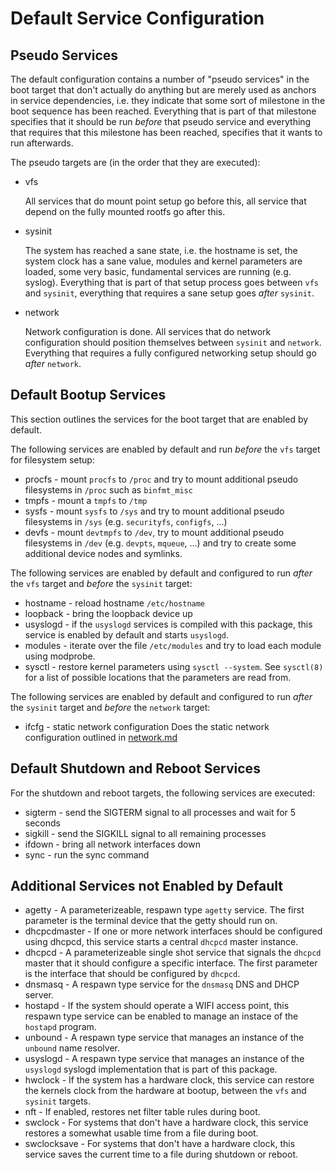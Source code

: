 # Default Service Configuration

## Pseudo Services

The default configuration contains a number of "pseudo services" in the boot
target that don't actually do anything but are merely used as anchors in
service dependencies, i.e. they indicate that some sort of milestone in the
boot sequence has been reached. Everything that is part of that milestone
specifies that it should be run *before* that pseudo service and everything
that requires that this milestone has been reached, specifies that it wants
to run afterwards.

The pseudo targets are (in the order that they are executed):

 * vfs

   All services that do mount point setup go before this, all service that
   depend on the fully mounted rootfs go after this.

 * sysinit

   The system has reached a sane state, i.e. the hostname is set, the system
   clock has a sane value, modules and kernel parameters are loaded, some
   very basic, fundamental services are running (e.g. syslog).
   Everything that is part of that setup process goes between `vfs` and
   `sysinit`, everything that requires a sane setup goes *after* `sysinit`.

 * network

   Network configuration is done. All services that do network configuration
   should position themselves between `sysinit` and `network`. Everything that
   requires a fully configured networking setup should go *after* `network`.

## Default Bootup Services

This section outlines the services for the boot target that are enabled by
default.


The following services are enabled by default and run *before* the `vfs` target
for filesystem setup:

 * procfs - mount `procfs` to `/proc` and try to mount additional pseudo
   filesystems in `/proc` such as `binfmt_misc`
 * tmpfs - mount a `tmpfs` to `/tmp`
 * sysfs - mount `sysfs` to `/sys` and try to mount additional pseudo
   filesystems in `/sys` (e.g. `securityfs`, `configfs`, ...)
 * devfs - mount `devtmpfs` to `/dev`, try to mount additional pseudo
   filesystems in `/dev` (e.g. `devpts`, `mqueue`, ...) and try to create
   some additional device nodes and symlinks.


The following services are enabled by default and configured to run *after*
the `vfs` target and *before* the `sysinit` target:

 * hostname - reload hostname `/etc/hostname`
 * loopback - bring the loopback device up
 * usyslogd - if the `usyslogd` services is compiled with this package, this
   service is enabled by default and starts `usyslogd`.
 * modules - iterate over the file `/etc/modules` and try to load each module
   using modprobe.
 * sysctl - restore kernel parameters using `sysctl --system`. See `sysctl(8)`
   for a list of possible locations that the parameters are read from.


The following services are enabled by default and configured to run *after*
the `sysinit` target and *before* the `network` target:

 * ifcfg - static network configuration
   Does the static network configuration outlined in [network.md](network.md)


## Default Shutdown and Reboot Services

For the shutdown and reboot targets, the following services are executed:

 * sigterm - send the SIGTERM signal to all processes and wait for 5 seconds
 * sigkill - send the SIGKILL signal to all remaining processes
 * ifdown - bring all network interfaces down
 * sync - run the sync command


## Additional Services not Enabled by Default

 * agetty - A parameterizeable, respawn type `agetty` service. The first
   parameter is the terminal device that the getty should run on.
 * dhcpcdmaster - If one or more network interfaces should be configured using
   dhcpcd, this service starts a central `dhcpcd` master instance.
 * dhcpcd - A parameterizeable single shot service that signals the `dhcpcd`
   master that it should configure a specific interface. The first parameter
   is the interface that should be configured by `dhcpcd`.
 * dnsmasq - A respawn type service for the `dnsmasq` DNS and DHCP server.
 * hostapd - If the system should operate a WIFI access point, this respawn
   type service can be enabled to manage an instace of the `hostapd` program.
 * unbound - A respawn type service that manages an instance of the `unbound`
   name resolver.
 * usyslogd - A respawn type service that manages an instance of the `usyslogd`
   syslogd implementation that is part of this package.
 * hwclock - If the system has a hardware clock, this service can restore the
   kernels clock from the hardware at bootup, between the `vfs` and `sysinit`
   targets.
 * nft - If enabled, restores net filter table rules during boot.
 * swclock - For systems that don't have a hardware clock, this service
   restores a somewhat usable time from a file during boot.
 * swclocksave - For systems that don't have a hardware clock, this service
   saves the current time to a file during shutdown or reboot.
